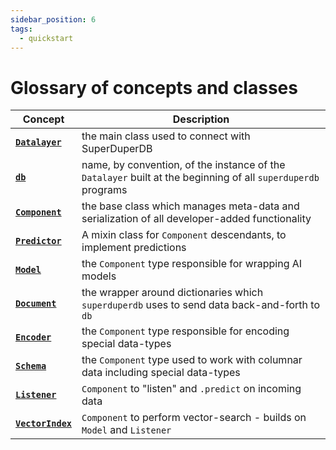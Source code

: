```yaml
---
sidebar_position: 6
tags:
  - quickstart
---
```


# Glossary of concepts and classes

| Concept | Description |
| - | - |
| [**`Datalayer`**](07_datalayer_overview.md) | the main class used to connect with SuperDuperDB |
| [**`db`**](04_connecting.md) | name, by convention, of the instance of the `Datalayer` built at the beginning of all `superduperdb` programs |
| [**`Component`**](09_component_abstraction.md) | the base class which manages meta-data and serialization of all developer-added functionality |
| [**`Predictor`**](17_supported_ai_frameworks.md) | A mixin class for `Component` descendants, to implement predictions |
| [**`Model`**](17_supported_ai_frameworks.md) | the `Component` type responsible for wrapping AI models |
| [**`Document`**](10_document_encoder_abstraction.md) | the wrapper around dictionaries which `superduperdb` uses to send data back-and-forth to `db` |
| [**`Encoder`**](10_document_encoder_abstraction.md) | the `Component` type responsible for encoding special data-types |
| [**`Schema`**](10_document_encoder_abstraction.md) | the `Component` type used to work with columnar data including special data-types |
| [**`Listener`**](21_apply_models.mdx) | `Component` to "listen" and `.predict` on incoming data |
| [**`VectorIndex`**](25_vector_search.mdx) | `Component` to perform vector-search - builds on `Model` and `Listener` |